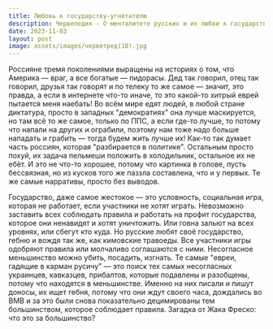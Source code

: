 ```yaml
---
title: Любовь к государству-угнетателю
description: Червепедия - О менталитете русских и их любви к государству-угнетателю.
date: 2023-11-03
layout: post
image: assets/images/черветред(18).jpg
---
```


<p>Россияне тремя поколениями выращены на историях о том, что Америка — враг, а все богатые — пидорасы. Дед так говорил, отец так говорил, друзья так говорят и по телеку то же самое — значит, это правда, а если в интернете что-то иначе, то это какой-то хитрый еврей пытается меня наебать! Во всём мире едят людей, в любой стране диктатура, просто в западных "демократиях" она лучше маскируется, но там всё то же самое, только по ППС, а если где-то лучше, то потому что напали на других и ограбили, поэтому нам тоже надо больше нападать и грабить — тогда будем жить лучше их! Как-то так думает часть россиян, которая "разбирается в политике". Остальным просто похуй, их задача пельмеши положить в холодильник, остальное их не ебёт. И это не что-то хорошее, потому что картинка в голове, пусть бессвязная, но из кусков того же паззла составлена, что и у первых. Те же самые нарративы, просто без выводов.</p>

<p>Государство, даже самое жестокое — это условность, социальная игра, которая не работает, если участники не хотят играть. Невозможно заставить всех соблюдать правила и работать на профит государства, которое они ненавидят и хотят уничтожить. Или говна зальют на всех уровнях, или сбегут кто куда. Но русские любят своё государство, гебню и вождя так же, как кимовские травоеды. Все участники игры одобряют правила или молчаливо соглашаются с ними. Несогласное меньшинство можно убить, посадить, изгнать. Те самые "евреи, гадящие в карман русичу" — это поиск тех самых несогласных украинцев, кавказцев, прибалтов, которые подавлены и разобщены, потому что находятся в меньшинстве. Именно на них писали и пишут доносы, их ищет гебня, потому что они ждут своего часа, дождались во ВМВ и за это были снова показательно децимированы тем большинством, которое соблюдает правила. Загадка от Жака Фреско: что это за большинство?</p>